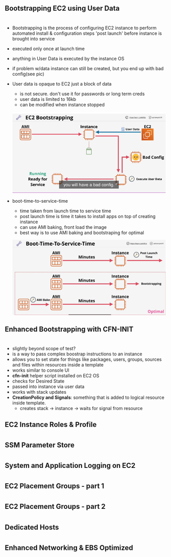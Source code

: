 ## Bootstrapping EC2 using User Data

#

- Bootstrapping is the process of configuring EC2 instance to perform automated install & configuration steps 'post launch' before instance is brought into service
- executed only once at launch time
- anything in User Data is executed by the instance OS
- if problem w/data instance can still be created, but you end up with bad config(see pic)
- User data is opaque to EC2 just a block of data

  - is not secure. don't use it for passwords or long term creds
  - user data is limited to 16kb
  - can be modified when instance stopped

  ![Alt text](img/ecbootstrap.png 'workflow')

- boot-time-to-service-time

  - time taken from launch time to service time
  - post launch time is time it takes to install apps on top of creating instance
  - can use AMI baking, front load the image
  - best way is to use AMI baking and bootstraping for optimal

  ![Alt text](img/ec2boottime.png 'best practices')

## Enhanced Bootstrapping with CFN-INIT

#

- slightly beyond scope of test?
- is a way to pass complex boostrap instructions to an instance
- allows you to set state for things like packages, users, groups, sources and files within resources inside a template
- works similar to console UI
- **cfn-init** helper script installed on EC2 OS
- checks for Desired State
- passed into instance via user data
- works with stack updates
- **CreationPolicy and Signals**:  something that is added to logical resource inside template. 
  - creates stack -> instance -> waits for signal from resource
## EC2 Instance Roles & Profile

#

## SSM Parameter Store

#

## System and Application Logging on EC2

#

## EC2 Placement Groups - part 1

#

## EC2 Placement Groups - part 2

#

## Dedicated Hosts

#

## Enhanced Networking & EBS Optimized

#

